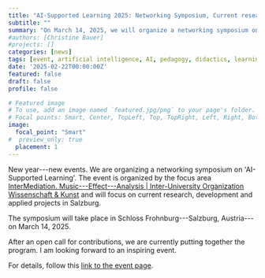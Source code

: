```yaml
---
title: "AI-Supported Learning 2025: Networking Symposium, Current research and practical projects in Salzburg"
subtitle: ""
summary: "On March 14, 2025, we will organize a networking symposium on 'AI-Supported Learning' as an initiative of the focus area 'InterMediation. Music---Effect---Analysis' at Wissenschaft & Kunst."
#authors: [Christine Bauer]
#projects: []
categories: [news]
tags: [event, artificial intelligence, AI, pedagogy, didactics, learning]
date: '2025-02-22T00:00:00Z'
featured: false
draft: false
profile: false

# Featured image
# To use, add an image named `featured.jpg/png` to your page's folder.
# Focal points: Smart, Center, TopLeft, Top, TopRight, Left, Right, BottomLeft, Bottom, BottomRight.
image:
  focal_point: "Smart"
#  preview_only: true
  placement: 1
---
```


New year---new events.
We are organizing a networking symposium on 'AI-Supported Learning'.
The event is organized by the focus area [InterMediation. Music---Effect---Analysis | Inter-University Organization Wissenschaft & Kunst](https://w-k.sbg.ac.at/en/intermediation-music-effect-analysis-2024-28/) and will focus on current research, development and applied projects in Salzburg.

The symposium will take place in Schloss Frohnburg---Salzburg, Austria---on March 14, 2025.

After an open call for contributions, we are currently putting together the program. I am looking forward to an inspiring event.

For details, follow this [link to the event page](/events/ai_supported_learning2025/).


